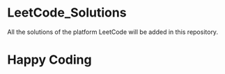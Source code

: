 # LeetCode_Solutions

All the solutions of the platform LeetCode will be added in this repository. 

# Happy Coding
